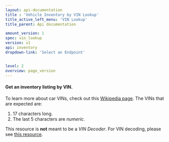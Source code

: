 ```yaml
---
layout: api-documentation
title : 'Vehicle Inventory by VIN Lookup'
title_active_left_menu: 'VIN Lookup'
title_parent: Api documentation

amount_version: 1
spec: vin_lookup
version: v1
api: inventory
dropdown-link: 'Select an Endpoint'


level: 2
overview: page_version
---
```


#### Get an inventory listing by VIN.

To learn more about car VINs, check out this [Wikipedia page](http://en.wikipedia.org/wiki/Vehicle_Identification_Number). The VINs that are expected are:

1. 17 characters long.
2. The last 5 characters are *numeric*.

This resource is **not** meant to be a *VIN Decoder*. For VIN decoding, please see [this resource](/api-documentation/vehicle/vin_decoding/v1/).